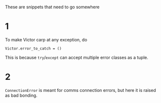 These are snippets that need to go somewhere
# 1

To make Victor carp at any exception, do

    Victor.error_to_catch = ()
    
This is because `try`/`except` can accept multiple error classes as a tuple.

# 2

`ConnectionError` is meant for comms connection errors, but here it is raised as bad bonding.